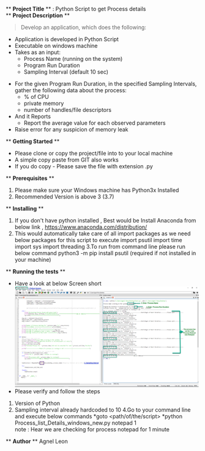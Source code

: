 ** **Project Title** ** : Python Script to get Process details<br/>
** **Project Description** **
> Develop an application, which does the following: <br/>
- Application is developed in Python Script
- Executable on windows machine
- Takes as an input:
  * Process Name (running on the system)
  * Program Run Duration<br/>
  * Sampling Interval (default 10 sec)
* For the given Program Run Duration, in the specified Sampling Intervals, gather the
following data about the process:<br/>
  *  % of CPU<br/>
  * private memory<br/>
  * number of handles/file descriptors<br/>
* And it Reports
  * Report the average value for each observed parameters<br/>
 * Raise error for any suspicion of memory leak<br/>

** **Getting Started** **
* Please clone or copy the project/file into to your local machine  
* A simple copy paste from GIT also works
* If you do copy - Please save the file with extension .py 

** **Prerequisites** **
1. Please make sure your Windows machine has Python3x Installed 
2. Recommended Version is above 3 (3.7)

** **Installing** **
1. If you don't have python installed , Best would be Install Anaconda from below link ,
https://www.anaconda.com/distribution/
2. This would automatically take care of all import packages as we need below packages for this script to execute 
    import psutil
    import time
    import sys
    import threading 
3.To run from command line please run below command
   python3 -m pip install psutil (required if not installed in your machine)


** **Running the tests** **
* Have a look at below Screen short 
   ![alt text](Screen.png)
* Please verify and follow the steps 
 1. Version of Python
 2. Sampling interval already hardcoded to 10
 4.Go to your command line and execute below commands
  *goto <path/of/the/script>
  *python Process_list_Details_windows_new.py notepad 1   
    note : Hear we are checking for process notepad for 1 minute

    
 ** **Author** **
 Agnel Leon
    
